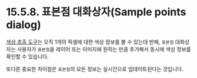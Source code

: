 # 15.5.8. 표본점 대화상자(Sample points dialog)
[색상 추출 도구](./14-05-03-00-color_picker.md)는 오직 1개의 픽셀에 대한 색상 정보를 볼 수 있는데 반해, `표본점` 대화상자는 사용자가 `표본점`을 레이어 또는 이미지에 원하는 만큼 추가해서 동시에 색상 정보를 확인할 수 있습니다.

또다른 중요한 차이점은 `표본점`의 모든 정보는 실시간으로 업데이트된다는 것입니다.